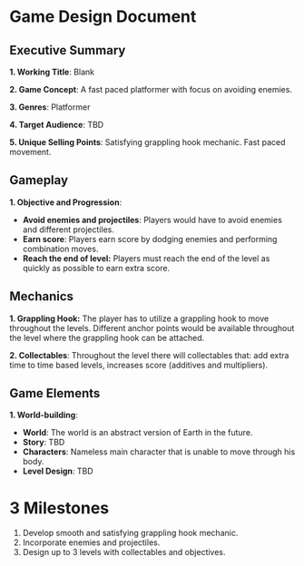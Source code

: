 # Game Design Document

## Executive Summary

**1. Working Title**: Blank

**2. Game Concept**: A fast paced platformer with focus on avoiding enemies.

**3. Genres**: Platformer

**4. Target Audience**: TBD

**5. Unique Selling Points**: Satisfying grappling hook mechanic. Fast paced movement.

## Gameplay

**1. Objective and Progression**: 

- **Avoid enemies and projectiles**: Players would have to avoid enemies and different projectiles.
- **Earn score**: Players earn score by dodging enemies and performing combination moves.
- **Reach the end of level:** Players must reach the end of the level as quickly as possible to earn extra score.

## Mechanics

**1. Grappling Hook:** The player has to utilize a grappling hook to move throughout the levels. Different anchor points would be available throughout the level where the grappling hook can be attached.

**2. Collectables**: Throughout the level there will collectables that: add extra time to time based levels, increases score (additives and multipliers).

## Game Elements

**1. World-building**: 

- **World**: The world is an abstract version of Earth in the future.
- **Story**: TBD
- **Characters**: Nameless main character that is unable to move through his body. 
- **Level Design**: TBD

# 3 Milestones #

1. Develop smooth and satisfying grappling hook mechanic.
2. Incorporate enemies and projectiles.
3. Design up to 3 levels with collectables and objectives.
